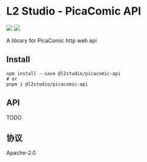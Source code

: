 # L2 Studio - PicaComic API

<p>
<a href="https://github.com/l2studio/picacomic-api/actions"><img src="https://img.shields.io/github/workflow/status/l2studio/picacomic-api/CI?logo=github&style=flat-square"/></a>
<a href="https://www.npmjs.com/package/@l2studio/picacomic-api"><img src="https://img.shields.io/npm/v/@l2studio/picacomic-api?logo=npm&style=flat-square"/></a>
</p>

A library for PicaComic http web api

## Install

```shell
npm install --save @l2studio/picacomic-api
# or
pnpm i @l2studio/picacomic-api
```

## API

TODO

## 协议

Apache-2.0
